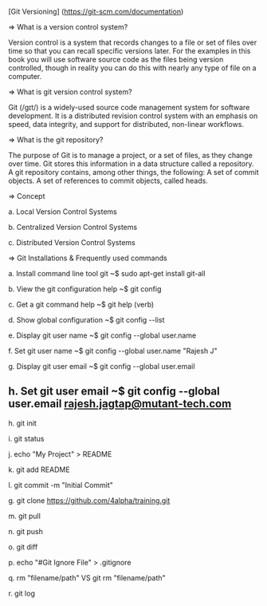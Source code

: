 [Git Versioning] (https://git-scm.com/documentation)

=> What is a version control system?

Version control is a system that records changes to a file or set of files over time so that you can recall specific versions later. For the examples in this book you will use software source code as the files being version controlled, though in reality you can do this with nearly any type of file on a computer.

=> What is git version control system?

Git (/ɡɪt/) is a widely-used source code management system for software development. It is a distributed revision control system with an emphasis on speed, data integrity, and support for distributed, non-linear workflows.

=> What is the git repository?

The purpose of Git is to manage a project, or a set of files, as they change over time. Git stores this information in a data structure called a repository. A git repository contains, among other things, the following: A set of commit objects. A set of references to commit objects, called heads.

=> Concept

a. Local Version Control Systems

b. Centralized Version Control Systems

c. Distributed Version Control Systems

=> Git Installations & Frequently used commands

a. Install command line tool git ~$ sudo apt-get install git-all

b. View the git configuration help ~$ git config

c. Get a git command help ~$ git help (verb)

d. Show global configuration ~$ git config --list

e. Display git user name ~$ git config --global user.name 

f. Set git user name ~$ git config --global user.name "Rajesh J"

g. Display git user email ~$ git config --global user.email 

h. Set git user email ~$ git config --global user.email rajesh.jagtap@mutant-tech.com
-----------
h. git init

i. git status

j. echo "My Project" > README

k. git add README

l. git commit -m "Initial Commit"

g. git clone https://github.com/4alpha/training.git

m. git pull

n. git push

o. git diff

p. echo "#Git Ignore File" > .gitignore

q. rm "filename/path" VS git rm "filename/path" 

r. git log


